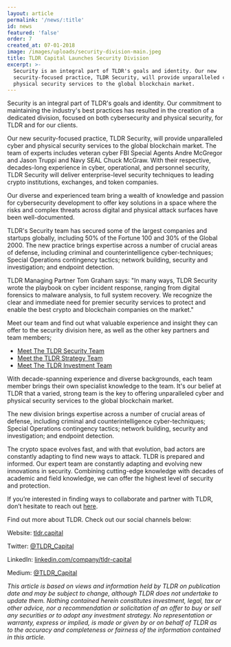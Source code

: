 ```yaml
---
layout: article
permalink: '/news/:title'
id: news
featured: 'false'
order: 7
created_at: 07-01-2018
image: /images/uploads/security-division-main.jpeg
title: TLDR Capital Launches Security Division
excerpt: >-
  Security is an integral part of TLDR's goals and identity. Our new
  security-focused practice, TLDR Security, will provide unparalleled cyber and
  physical security services to the global blockchain market.
---
```

Security is an integral part of TLDR's goals and identity. Our commitment to maintaining the industry's best practices has resulted in the creation of a dedicated division, focused on both cybersecurity and physical security, for TLDR and for our clients.

Our new security-focused practice, TLDR Security, will provide unparalleled cyber and physical security services to the global blockchain market. The team of experts includes veteran cyber FBI Special Agents Andre McGregor and Jason Truppi and Navy SEAL Chuck McGraw. With their respective, decades-long experience in cyber, operational, and personnel security, TLDR Security will deliver enterprise-level security techniques to leading crypto institutions, exchanges, and token companies.

Our diverse and experienced team bring a wealth of knowledge and passion for cybersecurity development to offer key solutions in a space where the risks and complex threats across digital and physical attack surfaces have been well-documented.

TLDR's Security team has secured some of the largest companies and startups globally, including 50% of the Fortune 100 and 30% of the Global 2000. The new practice brings expertise across a number of crucial areas of defense, including criminal and counterintelligence cyber-techniques; Special Operations contingency tactics; network building, security and investigation; and endpoint detection.

TLDR Managing Partner Tom Graham says: "In many ways, TLDR Security wrote the playbook on cyber incident response, ranging from digital forensics to malware analysis, to full system recovery. We recognize the clear and immediate need for premier security services to protect and enable the best crypto and blockchain companies on the market."

Meet our team and find out what valuable experience and insight they can offer to the security division here, as well as the other key partners and team members;

* [Meet The TLDR Security Team](https://medium.com/@TLDR_Capital/meet-the-tldr-security-team-4e0cc4964380)
* [Meet the TLDR Strategy Team](https://medium.com/@TLDR_Capital/meet-the-tldr-strategy-team-e9e09c7ad41)
* [Meet The TLDR Investment Team](https://medium.com/@TLDR_Capital/meet-the-tldr-investment-team-411ef8ba5a52)

With decade-spanning experience and diverse backgrounds, each team member brings their own specialist knowledge to the team. It's our belief at TLDR that a varied, strong team is the key to offering unparalleled cyber and physical security services to the global blockchain market.

The new division brings expertise across a number of crucial areas of defense, including criminal and counterintelligence cyber-techniques; Special Operations contingency tactics; network building, security and investigation; and endpoint detection.

The crypto space evolves fast, and with that evolution, bad actors are constantly adapting to find new ways to attack. TLDR is prepared and informed. Our expert team are constantly adapting and evolving new innovations in security. Combining cutting-edge knowledge with decades of academic and field knowledge, we can offer the highest level of security and protection.



If you’re interested in finding ways to collaborate and partner with TLDR, don’t hesitate to reach out [here](https://www.tldr.capital/contact).

Find out more about TLDR. Check out our social channels below:

Website: [tldr.capital](https://www.tldr.capital/)

Twitter: [@TLDR_Capital](https://twitter.com/TLDR_Capital)

LinkedIn: [linkedin.com/company/tldr-capital](https://www.linkedin.com/company/tldr-capital/)

Medium: [@TLDR_Capital](https://medium.com/@TLDR_Capital)

_This article is based on views and information held by TLDR on publication date and may be subject to change, although TLDR does not undertake to update them. Nothing contained herein constitutes investment, legal, tax or other advice, nor a recommendation or solicitation of an offer to buy or sell any securities or to adopt any investment strategy. No representation or warranty, express or implied, is made or given by or on behalf of TLDR as to the accuracy and completeness or fairness of the information contained in this article._
